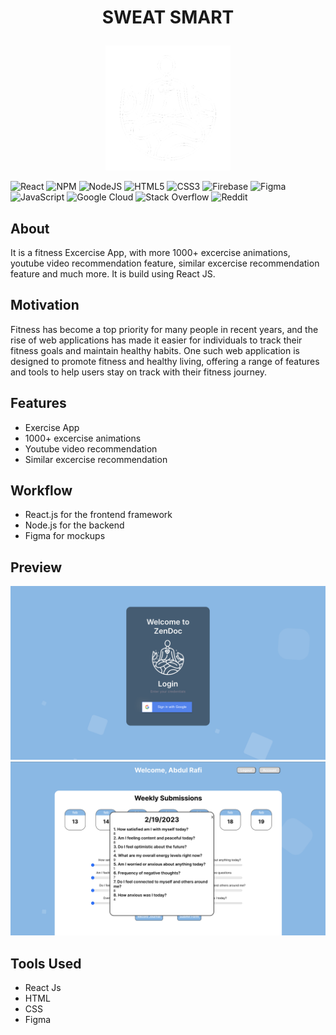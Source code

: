 #  <p align =center>SWEAT SMART</p>
<p align="center">
  <img width="200" src="https://github.com/suyash-9/careMed/blob/main/public/images/zenDocLogo.PNG" alt="Material Bread logo">
</p>

![React](https://img.shields.io/badge/react-%2320232a.svg?style=for-the-badge&logo=react&logoColor=%2361DAFB)
![NPM](https://img.shields.io/badge/NPM-%23CB3837.svg?style=for-the-badge&logo=npm&logoColor=white)
![NodeJS](https://img.shields.io/badge/node.js-6DA55F?style=for-the-badge&logo=node.js&logoColor=white)
![HTML5](https://img.shields.io/badge/html5-%23E34F26.svg?style=for-the-badge&logo=html5&logoColor=white)
![CSS3](https://img.shields.io/badge/css3-%231572B6.svg?style=for-the-badge&logo=css3&logoColor=white)
![Firebase](https://img.shields.io/badge/Firebase-039BE5?style=for-the-badge&logo=Firebase&logoColor=white)
![Figma](https://img.shields.io/badge/figma-%23F24E1E.svg?style=for-the-badge&logo=figma&logoColor=white)
![JavaScript](https://img.shields.io/badge/javascript-%23323330.svg?style=for-the-badge&logo=javascript&logoColor=%23F7DF1E)
![Google Cloud](https://img.shields.io/badge/GoogleCloud-%234285F4.svg?style=for-the-badge&logo=google-cloud&logoColor=white)
![Stack Overflow](https://img.shields.io/badge/-Stackoverflow-FE7A16?style=for-the-badge&logo=stack-overflow&logoColor=white)
![Reddit](https://img.shields.io/badge/Reddit-%23FF4500.svg?style=for-the-badge&logo=Reddit&logoColor=white)

## About
   It is a fitness Excercise App, with more 1000+ excercise animations, youtube video recommendation feature, similar excercise recommendation feature and much more. It is build using React JS.

## Motivation

Fitness has become a top priority for many people in recent years, and the rise of web applications has made it easier for individuals to track their fitness goals and maintain healthy habits. One such web application is designed to promote fitness and healthy living, offering a range of features and tools to help users stay on track with their fitness journey.

## Features
* Exercise App
* 1000+ excercise animations
* Youtube video recommendation
* Similar excercise recommendation

## Workflow
* React.js for the frontend framework 
* Node.js for the backend
* Figma for mockups 

    


## Preview


![Login](https://github.com/suyash-9/careMed/blob/main/public/images/Login.png)
![Form](https://github.com/suyash-9/careMed/blob/main/public/images/Previous%20Submission%20Form.png)


 
## Tools Used
* React Js
* HTML
* CSS
* Figma






